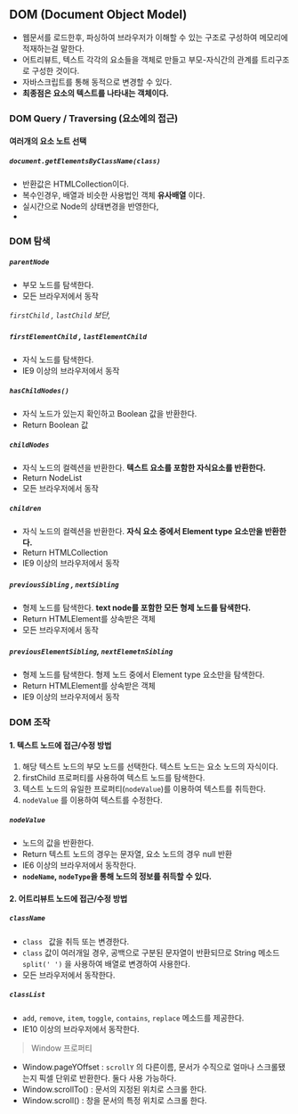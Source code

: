 ## DOM (Document Object Model)

- 웹문서를 로드한후, 파싱하여 브라우저가 이해할 수 있는 구조로 구성하여 메모리에 적재하는걸 말한다.
- 어트리뷰트, 텍스트 각각의 요소들을 객체로 만들고 부모-자식간의 관계를 트리구조로 구성한 것이다.
- 자바스크립트를 통해 동적으로 변경할 수 있다.
- **최종점은 요소의 텍스트를 나타내는 객체이다.** 



### DOM Query / Traversing (요소에의 접근)



#### 여러개의 요소 노트 선택

##### 	`document.getElementsByClassName(class)`

- 반환값은 HTMLCollection이다.
- 복수인경우, 배열과 비슷한 사용법인 객체 **유사배열** 이다.
- 실시간으로 Node의 상태변경을 반영한다,
- 



### DOM 탐색

##### 	`parentNode`

- 부모 노드를 탐색한다.
- 모든 브라우저에서 동작



*`firstChild` ,  `lastChild`  보단,*

##### 	`firstElementChild` , `lastElementChild`

- 자식 노드를 탐색한다.
- IE9 이상의 브라우저에서 동작



##### 	`hasChildNodes()`

- 자식 노드가 있는지 확인하고 Boolean 값을 반환한다.
- Return Boolean 값



##### 	`childNodes`

- 자식 노드의 컬렉션을 반환한다. **텍스트 요소를 포함한 자식요소를 반환한다.**
- Return NodeList
- 모든 브라우저에서 동작



##### 	`children`

- 자식 노드의 컬렉션을 반환한다. **자식 요소 중에서 Element type 요소만을 반환한다.**
- Return HTMLCollection
- IE9 이상의 브라우저에서 동작



##### 	`previousSibling` , `nextSibling`

- 형제 노드를 탐색한다. **text node를 포함한 모든 형제 노드를 탐색한다.**
- Return HTMLElement를 상속받은 객체
- 모든 브라우저에서 동작



##### 	`previousElementSibling`, `nextElemetnSibling`

- 형제 노드를 탐색한다. 형제 노드 중에서 Element type 요소만을 탐색한다.
- Return HTMLElement를 상속받은 객체
- IE9 이상의 브라우저에서 동작



### DOM 조작

#### 1. 텍스트 노드에 접근/수정 방법

1. 해당 텍스트 노드의 부모 노드를 선택한다. 텍스트 노드는 요소 노드의 자식이다.
2. firstChild 프로퍼티를 사용하여 텍스트 노드를 탐색한다.
3. 텍스트 노드의 유일한 프로퍼티(`nodeValue`)를 이용하여 텍스트를 취득한다.
4. `nodeValue` 를 이용하여 텍스트를 수정한다.



##### 	`nodeValue`

- 노드의 값을 반환한다.
- Return 텍스트 노드의 경우는 문자열, 요소 노드의 경우 null 반환
- IE6 이상의 브라우저에서 동작한다.
- **`nodeName`, `nodeType`을 통해 노드의 정보를 취득할 수 있다.**



#### 2. 어트리뷰트 노드에 접근/수정 방법

##### 	`className`

- `class ` 값을 취득 또는 변경한다.
- `class` 값이 여러개일 경우, 공백으로 구분된 문자열이 반환되므로 String 메소드 `split(' ')` 을 사용하여 배열로 변경하여 사용한다.
- 모든 브라우저에서 동작한다.



##### 	`classList`

- `add`, `remove`, `item`, `toggle`, `contains`, `replace` 메소드를 제공한다.
- IE10 이상의 브라우저에서 동작한다.



> Window 프로퍼티 
- Window.pageYOffset : `scrollY` 의 다른이름, 문서가 수직으로 얼마나 스크롤됐는지 픽셀 단위로 반환한다. 둘다 사용 가능하다.
- Window.scrollTo() : 문서의 지정된 위치로 스크롤 한다.
- Window.scroll() : 창을 문서의 특정 위치로 스크롤 한다.




